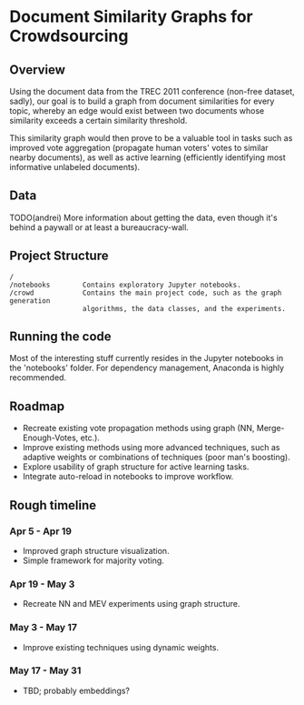 # Document Similarity Graphs for Crowdsourcing


## Overview

Using the document data from the TREC 2011 conference (non-free dataset, sadly),
our goal is to build a graph from document similarities for every topic,
whereby an edge would exist between two documents whose similarity exceeds
a certain similarity threshold.

This similarity graph would then prove to be a valuable tool in tasks such as
improved vote aggregation (propagate human voters' votes to similar nearby
documents), as well as active learning (efficiently identifying most
informative unlabeled documents).


## Data

TODO(andrei) More information about getting the data, even though it's behind
a paywall or at least a bureaucracy-wall.


## Project Structure

```
/
/notebooks        Contains exploratory Jupyter notebooks.
/crowd            Contains the main project code, such as the graph generation
                  algorithms, the data classes, and the experiments.
```

## Running the code

Most of the interesting stuff currently resides in the Jupyter notebooks in the
'notebooks' folder. For dependency management, Anaconda is highly recommended.


## Roadmap

 * Recreate existing vote propagation methods using graph (NN,
   Merge-Enough-Votes, etc.).
 * Improve existing methods using more advanced techniques, such as adaptive
   weights or combinations of techniques (poor man's boosting).
 * Explore usability of graph structure for active learning tasks.
 * Integrate auto-reload in notebooks to improve workflow.

## Rough timeline

### Apr 5 - Apr 19
 * Improved graph structure visualization.
 * Simple framework for majority voting.

### Apr 19 - May 3
 * Recreate NN and MEV experiments using graph structure.

### May 3 - May 17
 * Improve existing techniques using dynamic weights.

### May 17 - May 31
 * TBD; probably embeddings?

